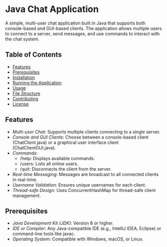 # Java Chat Application

A simple, multi-user chat application built in Java that supports both console-based and GUI-based clients. The application allows multiple users to connect to a server, send messages, and use commands to interact with the chat system.

## Table of Contents
- [Features](#features)
- [Prerequisites](#prerequisites)
- [Installation](#installation)
- [Running the Application](#running-the-application)
- [Usage](#usage)
- [File Structure](#file-structure)
- [Contributing](#contributing)
- [License](#license)

## Features
- *Multi-user Chat*: Supports multiple clients connecting to a single server.
- *Console and GUI Clients*: Choose between a console-based client (ChatClient.java) or a graphical user interface client (ChatClientGUI.java).
- *Commands*:
  - /help: Displays available commands.
  - /users: Lists all online users.
  - /quit: Disconnects the client from the server.
- *Real-time Messaging*: Messages are broadcast to all connected clients in real-time.
- *Username Validation*: Ensures unique usernames for each client.
- *Thread-safe Design*: Uses ConcurrentHashMap for thread-safe client management.

## Prerequisites
- *Java Development Kit (JDK)*: Version 8 or higher.
- *IDE or Compiler*: Any Java-compatible IDE (e.g., IntelliJ IDEA, Eclipse) or command-line tools like javac.
- *Operating System*: Compatible with Windows, macOS, or Linux.
